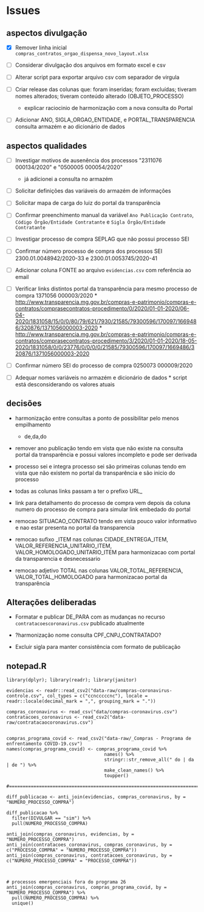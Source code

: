 # Issues

## aspectos divulgação

* [x] Remover linha inicial `compras_contratos_orgao_dispensa_novo_layout.xlsx`

* [ ] Considerar divulgação dos arquivos em formato excel e csv

* [ ] Alterar script para exportar arquivo csv com separador de virgula

* [ ] Criar release das colunas que: foram inseridas; foram excluídas; tiveram nomes alterados; tiveram conteúdo alterado (OBJETO_PROCESSO)
    * explicar raciocinio de harmonização com a nova consulta do Portal

* [ ] Adicionar ANO, SIGLA_ORGAO_ENTIDADE, e PORTAL_TRANSPARENCIA consulta armazém e ao dicionário de dados

## aspectos qualidades

* [ ] Investigar motivos de ausenência dos processos "2311076 000134/2020" e "0500005 000054/2020"
    * já adicionei a consulta no armazém

* [ ] Solicitar definições das variáveis do armazém de informações

* [ ] Solicitar mapa de carga do luiz do portal da transparência

* [ ] Confirmar preenchimento manual da variável `Ano Publicação Contrato`, `Código Órgão/Entidade Contratante` e `Sigla Órgão/Entidade Contratante`

* [ ] Investigar processo de compra SEPLAG que não possui processo SEI

* [ ] Confirmar número processo de compra dos processos SEI 2300.01.0048942/2020-33 e 2300.01.0053745/2020-41

* [ ] Adicionar coluna FONTE ao arquivo `evidencias.csv` com referência ao email

* [ ] Verificar links distintos portal da transparência para mesmo processo de compra 1371056 000003/2020
        * http://www.transparencia.mg.gov.br/compras-e-patrimonio/compras-e-contratos/comprasecontratos-procedimento/0/2020/01-01-2020/06-04-2020/1831058/15/0/0/80/79/621/7930/21585/79300596/170097/1669486/320876/1371056000003-2020
        * http://www.transparencia.mg.gov.br/compras-e-patrimonio/compras-e-contratos/comprasecontratos-procedimento/3/2020/01-01-2020/18-05-2020/1831058/0/0/23776/0/0/0/0/21585/79300596/170097/1669486/320876/1371056000003-2020

* [ ] Confirmar número SEI do processo de compra 0250073 000009/2020

* [ ] Adequar nomes variáveis no armazém e dicionário de dados
        * script está desconsiderando os valores atuais

## decisões

* harmonização entre consultas a ponto de possibilitar pelo menos empilhamento
    * de,da,do

* remover ano publicação tendo em vista que não existe na consulta portal da transparência e possui valores incompleto e pode ser derivada
* processo sei e integra processo sei são primeiras colunas tendo em vista que não existem no portal da transparência e são inicio do processo
* todas as colunas links passam a ter o prefixo URL_
* link para detalhamento do processo de compra vem depois da coluna numero do processo de compra para simular link embedado do portal
* remocao SITUACAO_CONTRATO tendo em vista pouco valor informativo e nao estar presenta no portal da transparencia
* remocao sufixo _ITEM nas colunas CIDADE_ENTREGA_ITEM, VALOR_REFERENCIA_UNITARIO_ITEM, VALOR_HOMOLOGADO_UNITARIO_ITEM para harmonizacao com portal da transparencia e desnecessario
* remocao adjetivo TOTAL nas colunas VALOR_TOTAL_REFERENCIA, VALOR_TOTAL_HOMOLOGADO para harmonizacao portal da transparência

## Alterações deliberadas


* Formatar e publicar DE_PARA com as mudanças no recurso `contratacoescoronavirus.csv` publicado atualmente

* ?harmonização nome consulta CPF_CNPJ_CONTRATADO?

* Excluir sigla para manter consistência com formato de publicação     


## notepad.R

```
library(dplyr); library(readr); library(janitor)

evidencias <- readr::read_csv2("data-raw/compras-coronavirus-controle.csv", col_types = c("ccncccccnc"), locale = readr::locale(decimal_mark = ",", grouping_mark = "."))

compras_coronavirus <- read_csv("data/compras-coronavirus.csv")
contratacoes_coronavirus <- read_csv2("data-raw/contratacaocoronavirus.csv")


compras_programa_covid <- read_csv2("data-raw/_Compras - Programa de enfrentamento COVID-19.csv")
names(compras_programa_covid) <- compras_programa_covid %>% 
                                    names() %>% 
                                    stringr::str_remove_all(" do | da | de ") %>% 
                                    make_clean_names() %>% 
                                    toupper()

#======================================================================

diff_publicacao <- anti_join(evidencias, compras_coronavirus, by = "NUMERO_PROCESSO_COMPRA")

diff_publicacao %>% 
  filter(DIVULGAR == "sim") %>% 
  pull(NUMERO_PROCESSO_COMPRA)

anti_join(compras_coronavirus, evidencias, by = "NUMERO_PROCESSO_COMPRA")
anti_join(contratacoes_coronavirus, compras_coronavirus, by = c("PROCESSO_COMPRA" = "NUMERO_PROCESSO_COMPRA"))
anti_join(compras_coronavirus, contratacoes_coronavirus, by = c("NUMERO_PROCESSO_COMPRA" = "PROCESSO_COMPRA"))



# processos emergenciais fora do programa 26
anti_join(compras_coronavirus, compras_programa_covid, by = "NUMERO_PROCESSO_COMPRA") %>% 
  pull(NUMERO_PROCESSO_COMPRA) %>% 
  unique()

```